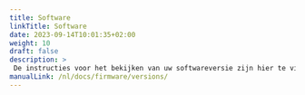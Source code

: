 ```yaml
---
title: Software
linkTitle: Software
date: 2023-09-14T10:01:35+02:00
weight: 10
draft: false
description: >
 De instructies voor het bekijken van uw softwareversie zijn hier te vinden
manualLink: /nl/docs/firmware/versions/
---
```

<script>
  window.location.href = "/nl/docs/firmware/versions/";
</script>
